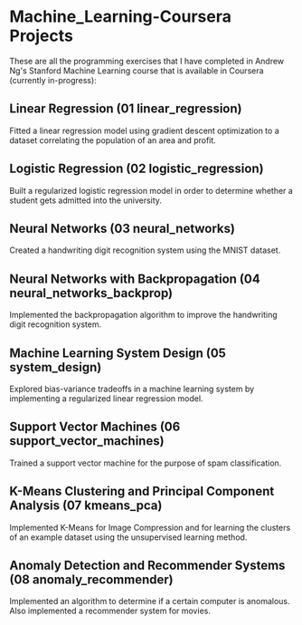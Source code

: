 # Machine_Learning-Coursera Projects

These are all the programming exercises that I have completed in Andrew Ng's Stanford Machine Learning course that is available in Coursera (currently in-progress):

## Linear Regression (01 linear_regression)
Fitted a linear regression model using gradient descent optimization to a dataset correlating the population of an area and profit.

## Logistic Regression (02 logistic_regression)
Built a regularized logistic regression model in order to determine whether a student gets admitted into the university.

## Neural Networks (03 neural_networks)
Created a handwriting digit recognition system using the MNIST dataset.

## Neural Networks with Backpropagation (04 neural_networks_backprop)
Implemented the backpropagation algorithm to improve the handwriting digit recognition system.

## Machine Learning System Design (05 system_design)
Explored bias-variance tradeoffs in a machine learning system by implementing a regularized linear regression model.

## Support Vector Machines (06 support_vector_machines)
Trained a support vector machine for the purpose of spam classification.

## K-Means Clustering and Principal Component Analysis (07 kmeans_pca)
Implemented K-Means for Image Compression and for learning the clusters of an example dataset using the unsupervised learning method.

## Anomaly Detection and Recommender Systems (08 anomaly_recommender)
Implemented an algorithm to determine if a certain computer is anomalous. Also implemented a recommender system for movies.
